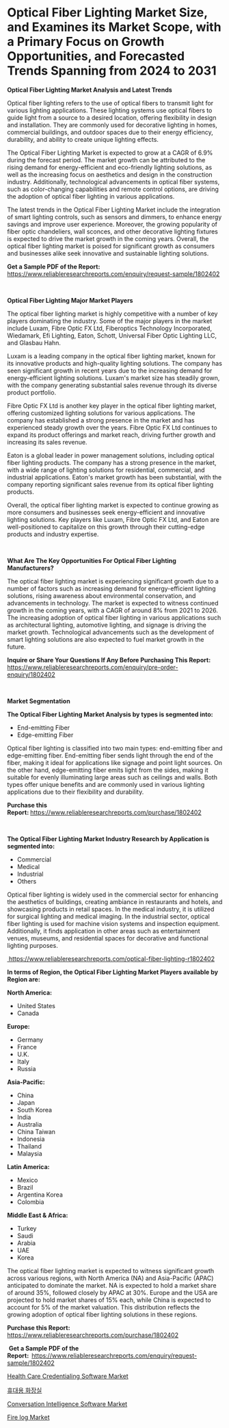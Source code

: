 <p><h1>Optical Fiber Lighting Market Size, and Examines its Market Scope, with a Primary Focus on Growth Opportunities, and Forecasted Trends Spanning from 2024 to 2031</h1></p><p><strong>Optical Fiber Lighting Market Analysis and Latest Trends</strong></p>
<p><p>Optical fiber lighting refers to the use of optical fibers to transmit light for various lighting applications. These lighting systems use optical fibers to guide light from a source to a desired location, offering flexibility in design and installation. They are commonly used for decorative lighting in homes, commercial buildings, and outdoor spaces due to their energy efficiency, durability, and ability to create unique lighting effects.</p><p>The Optical Fiber Lighting Market is expected to grow at a CAGR of 6.9% during the forecast period. The market growth can be attributed to the rising demand for energy-efficient and eco-friendly lighting solutions, as well as the increasing focus on aesthetics and design in the construction industry. Additionally, technological advancements in optical fiber systems, such as color-changing capabilities and remote control options, are driving the adoption of optical fiber lighting in various applications.</p><p>The latest trends in the Optical Fiber Lighting Market include the integration of smart lighting controls, such as sensors and dimmers, to enhance energy savings and improve user experience. Moreover, the growing popularity of fiber optic chandeliers, wall sconces, and other decorative lighting fixtures is expected to drive the market growth in the coming years. Overall, the optical fiber lighting market is poised for significant growth as consumers and businesses alike seek innovative and sustainable lighting solutions.</p></p>
<p><strong>Get a Sample PDF of the Report:&nbsp;</strong> <a href="https://www.reliableresearchreports.com/enquiry/request-sample/1802402">https://www.reliableresearchreports.com/enquiry/request-sample/1802402</a></p>
<p>&nbsp;</p>
<p><strong>Optical Fiber Lighting Major Market Players</strong></p>
<p><p>The optical fiber lighting market is highly competitive with a number of key players dominating the industry. Some of the major players in the market include Luxam, Fibre Optic FX Ltd, Fiberoptics Technology Incorporated, Wiedamark, Efi Lighting, Eaton, Schott, Universal Fiber Optic Lighting LLC, and Glasbau Hahn. </p><p>Luxam is a leading company in the optical fiber lighting market, known for its innovative products and high-quality lighting solutions. The company has seen significant growth in recent years due to the increasing demand for energy-efficient lighting solutions. Luxam's market size has steadily grown, with the company generating substantial sales revenue through its diverse product portfolio.</p><p>Fibre Optic FX Ltd is another key player in the optical fiber lighting market, offering customized lighting solutions for various applications. The company has established a strong presence in the market and has experienced steady growth over the years. Fibre Optic FX Ltd continues to expand its product offerings and market reach, driving further growth and increasing its sales revenue.</p><p>Eaton is a global leader in power management solutions, including optical fiber lighting products. The company has a strong presence in the market, with a wide range of lighting solutions for residential, commercial, and industrial applications. Eaton's market growth has been substantial, with the company reporting significant sales revenue from its optical fiber lighting products.</p><p>Overall, the optical fiber lighting market is expected to continue growing as more consumers and businesses seek energy-efficient and innovative lighting solutions. Key players like Luxam, Fibre Optic FX Ltd, and Eaton are well-positioned to capitalize on this growth through their cutting-edge products and industry expertise.</p></p>
<p>&nbsp;</p>
<p><strong>What Are The Key Opportunities For Optical Fiber Lighting Manufacturers?</strong></p>
<p><p>The optical fiber lighting market is experiencing significant growth due to a number of factors such as increasing demand for energy-efficient lighting solutions, rising awareness about environmental conservation, and advancements in technology. The market is expected to witness continued growth in the coming years, with a CAGR of around 8% from 2021 to 2026. The increasing adoption of optical fiber lighting in various applications such as architectural lighting, automotive lighting, and signage is driving the market growth. Technological advancements such as the development of smart lighting solutions are also expected to fuel market growth in the future.</p></p>
<p><strong>Inquire or Share Your Questions If Any Before Purchasing This Report:</strong> <a href="https://www.reliableresearchreports.com/enquiry/pre-order-enquiry/1802402">https://www.reliableresearchreports.com/enquiry/pre-order-enquiry/1802402</a></p>
<p>&nbsp;</p>
<p><strong>Market Segmentation</strong></p>
<p><strong>The Optical Fiber Lighting Market Analysis by types is segmented into:</strong></p>
<p><ul><li>End-emitting Fiber</li><li>Edge-emitting Fiber</li></ul></p>
<p><p>Optical fiber lighting is classified into two main types: end-emitting fiber and edge-emitting fiber. End-emitting fiber sends light through the end of the fiber, making it ideal for applications like signage and point light sources. On the other hand, edge-emitting fiber emits light from the sides, making it suitable for evenly illuminating large areas such as ceilings and walls. Both types offer unique benefits and are commonly used in various lighting applications due to their flexibility and durability.</p></p>
<p><strong>Purchase this Report:&nbsp;</strong><a href="https://www.reliableresearchreports.com/purchase/1802402">https://www.reliableresearchreports.com/purchase/1802402</a></p>
<p>&nbsp;</p>
<p><strong>The Optical Fiber Lighting Market Industry Research by Application is segmented into:</strong></p>
<p><ul><li>Commercial</li><li>Medical</li><li>Industrial</li><li>Others</li></ul></p>
<p><p>Optical fiber lighting is widely used in the commercial sector for enhancing the aesthetics of buildings, creating ambiance in restaurants and hotels, and showcasing products in retail spaces. In the medical industry, it is utilized for surgical lighting and medical imaging. In the industrial sector, optical fiber lighting is used for machine vision systems and inspection equipment. Additionally, it finds application in other areas such as entertainment venues, museums, and residential spaces for decorative and functional lighting purposes.</p></p>
<p><a href="https://www.reliableresearchreports.com/optical-fiber-lighting-r1802402">&nbsp;https://www.reliableresearchreports.com/optical-fiber-lighting-r1802402</a></p>
<p><strong>In terms of Region, the Optical Fiber Lighting Market Players available by Region are:</strong></p>
<p>
    <p> <strong> North America: </strong>
        <ul>
            <li>United States</li>
            <li>Canada</li>
        </ul>
        </p> 
    <p> <strong> Europe: </strong>
        <ul>
            <li>Germany</li>
            <li>France</li>
            <li>U.K.</li>
            <li>Italy</li>
            <li>Russia</li>
        </ul>
        </p> 
    <p> <strong> Asia-Pacific: </strong>
        <ul>
            <li>China</li>
            <li>Japan</li>
            <li>South Korea</li>
            <li>India</li>
            <li>Australia</li>
            <li>China Taiwan</li>
            <li>Indonesia</li>
            <li>Thailand</li>
            <li>Malaysia</li>
        </ul>
        </p> 
    <p> <strong> Latin America: </strong>
        <ul>
            <li>Mexico</li>
            <li>Brazil</li>
            <li>Argentina Korea</li>
            <li>Colombia</li>
        </ul>
        </p> 
    <p> <strong> Middle East & Africa: </strong>
        <ul>
            <li>Turkey</li>
            <li>Saudi</li>
            <li>Arabia</li>
            <li>UAE</li>
            <li>Korea</li>
        </ul>
    </p>
    </p>
<p><p>The optical fiber lighting market is expected to witness significant growth across various regions, with North America (NA) and Asia-Pacific (APAC) anticipated to dominate the market. NA is expected to hold a market share of around 35%, followed closely by APAC at 30%. Europe and the USA are projected to hold market shares of 15% each, while China is expected to account for 5% of the market valuation. This distribution reflects the growing adoption of optical fiber lighting solutions in these regions.</p></p>
<p><strong>Purchase this Report: </strong><a href="https://www.reliableresearchreports.com/purchase/1802402">https://www.reliableresearchreports.com/purchase/1802402</a></p>
<p>&nbsp;<strong>Get a Sample PDF of the Report:&nbsp;&nbsp;</strong><a href="https://www.reliableresearchreports.com/enquiry/request-sample/1802402">https://www.reliableresearchreports.com/enquiry/request-sample/1802402</a></p>
<p><strong></strong></p>
<p><p><a href="https://github.com/gulaimolin/Market-Research-Report-List-4/blob/main/health-care-credentialing-software-market.md">Health Care Credentialing Software Market</a></p><p><a href="https://github.com/Madalyell456456/Market-Research-Report-List-1/blob/main/624871361085.md">휴대용 화장실</a></p><p><a href="https://github.com/mauripalmi/Market-Research-Report-List-3/blob/main/conversation-intelligence-software-market.md">Conversation Intelligence Software Market</a></p><p><a href="https://issuu.com/reportprime-2/docs/fire-log-market-size-2030.pptx">Fire log Market</a></p></p>